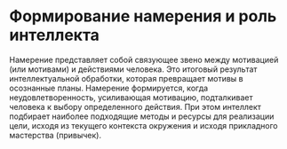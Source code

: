 # Формирование намерения и роль интеллекта

Намерение представляет собой связующее звено между мотивацией (или мотивами) и действиями человека. Это итоговый результат интеллектуальной обработки, которая превращает мотивы в осознанные планы. Намерение формируется, когда неудовлетворенность, усиливающая мотивацию, подталкивает человека к выбору определенного действия. При этом интеллект подбирает наиболее подходящие методы и ресурсы для реализации цели, исходя из текущего контекста окружения и исходя прикладного мастерства (привычек).
